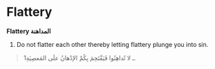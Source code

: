 Flattery
========

**Flattery المداهنة**

1. Do not flatter each other thereby letting flattery plunge you into
sin.

> 1ـ لا تُداهِنُوا فَيَقْتَحِمَ بِكُمْ الإدْهانُ علَى المَعصِيَةِ.


